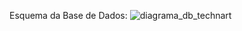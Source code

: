 Esquema da Base de Dados:
![diagrama_db_technart](https://github.com/iptomar/Tech-Art-F/assets/130561113/6dcd7473-3586-43bf-8dbf-37e4e88eb6b8)

